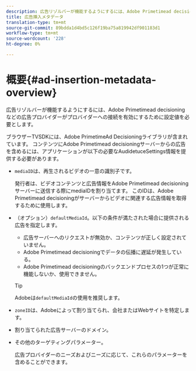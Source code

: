 ```yaml
---
description: 広告リゾルバーが機能するようにするには、Adobe Primetimead decisioningなどの広告プロバイダーがプロバイダーへの接続を有効にするために設定値を必要とします。
title: 広告挿入メタデータ
translation-type: tm+mt
source-git-commit: 89bdda1d4bd5c126f19ba75a819942df901183d1
workflow-type: tm+mt
source-wordcount: '228'
ht-degree: 0%

---
```



# 概要{#ad-insertion-metadata-overview}

広告リゾルバーが機能するようにするには、Adobe Primetimead decisioningなどの広告プロバイダーがプロバイダーへの接続を有効にするために設定値を必要とします。

ブラウザーTVSDKには、Adobe PrimetimeAd Decisioningライブラリが含まれています。 コンテンツにAdobe Primetimead decisioningサーバーからの広告を含めるには、アプリケーションが以下の必要なAudidetuceSettings情報を提供する必要があります。

* `mediaID`は、再生されるビデオの一意の識別子です。

   発行者は、ビデオコンテンツと広告情報をAdobe Primetimead decisioningサーバーに送信する際にmediaIDを割り当てます。 このIDは、Adobe Primetimead decisioningがサーバーからビデオに関連する広告情報を取得するために使用します。

* （オプション）`defaultMediaId`。以下の条件が満たされた場合に提供される広告を指定します。

   * 広告サーバーへのリクエストが無効か、コンテンツが正しく設定されていません。
   * Adobe Primetimead decisioningでデータの伝播に遅延が発生している。
   * Adobe Primetimead decisioningのバックエンドプロセスの1つが正常に機能しないか、使用できません。

   >[!TIP]
   >
   >Adobeは`defaultMediaId`の使用を推奨します。

* `zoneID`は、Adobeによって割り当てられ、会社またはWebサイトを特定します。
* 割り当てられた広告サーバーのドメイン。
* その他のターゲティングパラメーター。

   広告プロバイダーのニーズおよびニーズに応じて、これらのパラメーターを含めることができます。